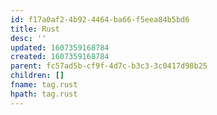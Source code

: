 ```yaml
---
id: f17a0af2-4b92-4464-ba66-f5eea84b5bd6
title: Rust
desc: ''
updated: 1607359168784
created: 1607359168784
parent: fc57ad5b-cf9f-4d7c-b3c3-3c0417d98b25
children: []
fname: tag.rust
hpath: tag.rust
---
```



